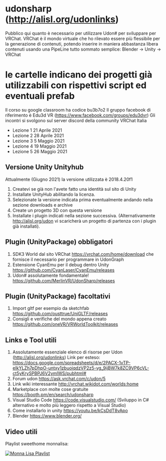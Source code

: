 # udonsharp (http://alisl.org/udonlinks)

Pubblico qui quanto è necessario per utilizzare Udon# per sviluppare per VRChat.
VRChat è il mondo virtuale che ho rilevato essere più flessibile per la generazione di contenuti, potendo inserire in maniera abbastanza libera
contenuti usando una PipeLine tutto sommato semplice: Blender -> Unity -> VRChat

# le cartelle indicano dei progetti già utilizzabili con rispettivi script ed eventuali prefab
Il corso su google classroom ha codice bu3b7o2
Il gruppo facebook di riferimento è Edu3d VR (https://www.facebook.com/groups/edu3dvr)
Gli incontri si svolgono sul server discord della community VRChat Italia

* Lezione 1 21 Aprile 2021
* Lezione 2 28 Aprile 2021
* Lezione 3  5 Maggio 2021
* Lezione 4 19 Maggio 2021
* Lezione 5 26 Maggio 2021

## Versione Unity Unityhub

Attualmente (Giugno 2021) la versione utilizzata è 2018.4.20f1
1. Createvi se già non l'avete fatto una identità sul sito di Unity
2. Installate UnityHub abilitando la licenza.
3. Selezionate la versione indicata prima eventualmente andando nella sezione downloads e archive
4. Create un progetto 3D con questa versione
5. Installate i plugin indicati nella sezione successiva. (Alternativamente http://alisl.org/udon vi scaricherà un progetto di partenza con i plugin già installati).

## Plugin (UnityPackage) obbligatori

1. SDK3 World dal sito VRChat https://vrchat.com/home/download che fornisce il necessario per programmare in UdonGraph
2. Estensione CyanEmu per il debug dentro Unity https://github.com/CyanLaser/CyanEmu/releases
3. Udon# assolutamente fondamentale! https://github.com/MerlinVR/UdonSharp/releases

## Plugin (UnityPackage) facoltativi

1. Import gltf per esempio da sketchfab https://github.com/ousttrue/UniGLTF/releases
2. Consigli e verifiche del mondo appena creato https://github.com/oneVR/VRWorldToolkit/releases



## Links e Tool utili

1. Assolutamente essenziale elenco di risorse per Udon (http://alisl.org/udonlinks) Link per esteso: https://docs.google.com/spreadsheets/d/e/2PACX-1vTP-eIkYLZh7pDhpO-untxy1zbuoiqdzVP2z5-vg_9ijBW7k8ZC9VP6cVL-ct5yKrySPBPJ6V2ymlWS/pubhtml#
2. Forum udon https://ask.vrchat.com/c/udon/5
3. Link wiki interessante http://vrchat.wikidot.com/worlds:home
4. Marketplace con molte cose gratuite https://booth.pm/en/search/udonsharp
5. Visual Studio Code https://code.visualstudio.com/ (Sviluppo in C# alternativo e molto più leggero rispetto a Visual Studio)
6. Come installarlo in unity https://youtu.be/kCsDdT8vApo
7. Blender https://www.blender.org/



## Video utili

Playlist sweethome monnalisa:

[![Monna Lisa Playlist](https://img.youtube.com/vi/wheSzo1bGZo/0.jpg)](https://www.youtube.com/watch?v=wheSzo1bGZo&list=PLXTK688RnbsHtN48fGRwJ5moEInnrnuv)


